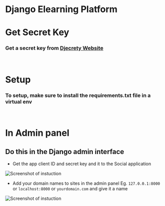 Django Elearning Platform
=============================

# Get Secret Key
### Get a secret key from [Djecrety Website](https://www.djecrety.ir)

<br>

# Setup
### To setup, make sure to install the requirements.txt file in a virtual env

<br>

# In Admin panel
## Do this in the Django admin interface

* Get the app client ID and secret key and it to the Social application


<img scr="./domains.png" alt="Screenshot of instuction">


* Add your domain names to sites in the admin panel Eg. `127.0.0.1:8000` or `localhost:8000` or `yourdomain.com` and give it a name

<img scr="{% static 'site_images/domains.png' %}" alt="Screenshot of instuction">